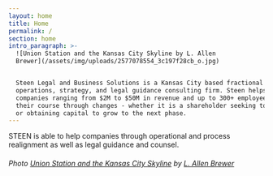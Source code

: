 ```yaml
---
layout: home
title: Home
permalink: /
section: home
intro_paragraph: >-
  ![Union Station and the Kansas City Skyline by L. Allen
  Brewer](/assets/img/uploads/2577078554_3c197f28cb_o.jpg)


  Steen Legal and Business Solutions is a Kansas City based fractional
  operations, strategy, and legal guidance consulting firm. Steen helps
  companies ranging from $2M to $50M in revenue and up to 300+ employees chart
  their course through changes - whether it is a shareholder seeking to retire
  or obtaining capital to grow to the next phase.
---
```

STEEN is able to help companies through operational and process realignment as well as legal guidance and counsel.

###### Photo [Union Station and the Kansas City Skyline](https://www.flickr.com/photos/navycrackerjack74/2577078554/in/photolist-4VJcES-gQQknr-59N25k-2aSX68y-2aSX6XE-59MZxg-4VEoMh-5vvLDT-88npKo-6kfU2G-5xz5dF-fGQHHE-5vzV5Q-6obFi-5JGmzk-qGZS6n-5vwATK-9XeEuG-5vvL6P-5JLCt9-5xDuEE-5vzvQd-5JLE5y-7kWa79-5vw8Mn-5vzVDb-5xyKVz-5JLAh3-5JGg6k-5pTjK2-5JGxyB-5JGhEi-6kfTSG-5vvKyc-5JLHzY-5zyqTx-bR83GB-5JGjfB-pXcPPe-qBpEYm-9XeJhC-qhS8Xz-97eXUF-prj7fc-oLwUnU-5JLB3N-6hohJ3-7zs6Ym-4BqSw-5vuWNe) by [L. Allen Brewer](https://www.flickr.com/photos/navycrackerjack74/)
